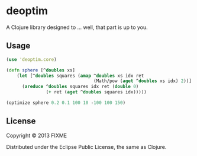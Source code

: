 # deoptim

A Clojure library designed to ... well, that part is up to you.

## Usage

```clojure
(use 'deoptim.core)

(defn sphere [^doubles xs]
    (let [^doubles squares (amap ^doubles xs idx ret
                                 (Math/pow (aget ^doubles xs idx) 2))]
      (areduce ^doubles squares idx ret (double 0)
               (+ ret (aget ^doubles squares idx)))))

(optimize sphere 0.2 0.1 100 10 -100 100 150)
```

## License

Copyright © 2013 FIXME

Distributed under the Eclipse Public License, the same as Clojure.
